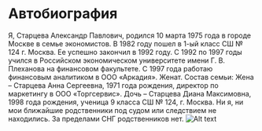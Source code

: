# Автобиография
Я, Старцева Александр Павлович, родился 10 марта 1975 года в городе Москве в семье экономистов.
В 1982 году пошел в 1-ый класс СШ № 124 г. Москва. Ее успешно закончил в 1992 году.
С 1992 по 1997 годы учился в Российском экономическом университете имени Г. В. Плеханова на финансовом факультете.
С 1997 года работаю финансовым аналитиком в ООО «Аркадия».
Женат. Состав семьи:
Жена – Старцева Анна Сергеевна, 1971 года рождения, директор по маркетингу в ООО «Торгсервис».
Дочь – Старцева Диана Максимовна, 1998 года рождения, ученица 9 класса СШ № 124, г. Москва.
Ни я, ни мои ближайшие родственники под судом или следствием не находились. За пределами СНГ родственников нет.
![Alt text](<Без имени.jpg>)
